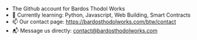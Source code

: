 - The Github account for Bardos Thodol Works
- 🌱 Currently learning: Python, Javascript, Web Building, Smart Contracts
- 📫 Our contact page: https://bardosthodolworks.com/btw/contact
- 📬 Message us directly: contact@bardosthodolworks.com

<!---
bathworks/bathworks is a ✨ special ✨ repository because its `README.md` (this file) appears on your GitHub profile.
You can click the Preview link to take a look at your changes.
--->
